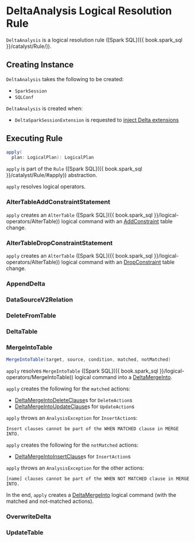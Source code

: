# DeltaAnalysis Logical Resolution Rule

`DeltaAnalysis` is a logical resolution rule ([Spark SQL]({{ book.spark_sql }}/catalyst/Rule/)).

## Creating Instance

`DeltaAnalysis` takes the following to be created:

* <span id="session"> `SparkSession`
* <span id="conf"> `SQLConf`

`DeltaAnalysis` is created when:

* `DeltaSparkSessionExtension` is requested to [inject Delta extensions](DeltaSparkSessionExtension.md)

## Executing Rule

```scala
apply(
  plan: LogicalPlan): LogicalPlan
```

`apply` is part of the `Rule` ([Spark SQL]({{ book.spark_sql }}/catalyst/Rule/#apply)) abstraction.

`apply` resolves logical operators.

### <span id="AlterTableAddConstraintStatement"> AlterTableAddConstraintStatement

`apply` creates an `AlterTable` ([Spark SQL]({{ book.spark_sql }}/logical-operators/AlterTable)) logical command with an [AddConstraint](constraints/AddConstraint.md) table change.

### <span id="AlterTableDropConstraintStatement"> AlterTableDropConstraintStatement

`apply` creates an `AlterTable` ([Spark SQL]({{ book.spark_sql }}/logical-operators/AlterTable)) logical command with an [DropConstraint](constraints/DropConstraint.md) table change.

### <span id="AppendDelta"> AppendDelta

### <span id="DataSourceV2Relation"> DataSourceV2Relation

### <span id="DeleteFromTable"> DeleteFromTable

### <span id="DeltaTable"> DeltaTable

### <span id="MergeIntoTable"> MergeIntoTable

```scala
MergeIntoTable(target, source, condition, matched, notMatched)
```

`apply` resolves `MergeIntoTable` ([Spark SQL]({{ book.spark_sql }}/logical-operators/MergeIntoTable)) logical command into a [DeltaMergeInto](commands/merge/DeltaMergeInto.md).

`apply` creates the following for the `matched` actions:

* [DeltaMergeIntoDeleteClause](commands/merge/DeltaMergeIntoDeleteClause.md)s for `DeleteAction`s
* [DeltaMergeIntoUpdateClause](commands/merge/DeltaMergeIntoUpdateClause.md)s for `UpdateAction`s

`apply` throws an `AnalysisException` for `InsertAction`s:

```text
Insert clauses cannot be part of the WHEN MATCHED clause in MERGE INTO.
```

`apply` creates the following for the `notMatched` actions:

* [DeltaMergeIntoInsertClause](commands/merge/DeltaMergeIntoInsertClause.md)s for `InsertAction`s

`apply` throws an `AnalysisException` for the other actions:

```text
[name] clauses cannot be part of the WHEN NOT MATCHED clause in MERGE INTO.
```

In the end, `apply` creates a [DeltaMergeInto](commands/merge/DeltaMergeInto.md#apply) logical command (with the matched and not-matched actions).

### <span id="OverwriteDelta"> OverwriteDelta

### <span id="UpdateTable"> UpdateTable
